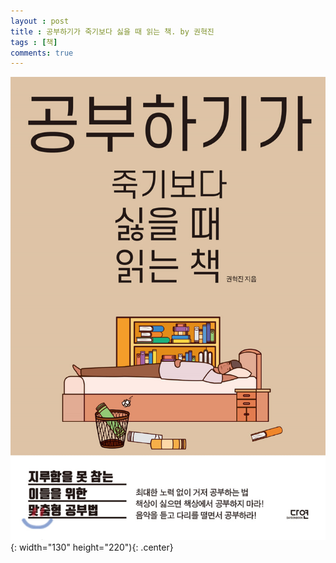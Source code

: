 ```yaml
---
layout : post
title : 공부하기가 죽기보다 싫을 때 읽는 책. by 권혁진
tags : [책]
comments: true
---
```


![공부하기가 죽기보다 싫을 때 읽는 책](../images/book-5.jpg){: width="130" height="220"){: .center}
